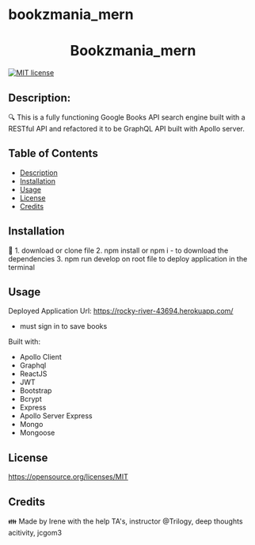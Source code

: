 # bookzmania_mern

<h1 align="center">Bookzmania_mern </h1>


[![MIT license](https://img.shields.io/badge/License-MIT-blue.svg)](https://opensource.org/licenses/MIT)


## Description:

🔍 This is a fully functioning Google Books API search engine built with a RESTful API and refactored it to be GraphQL API built with Apollo server.

## Table of Contents
- [Description](#description)
- [Installation](#installation)
- [Usage](#usage)
- [License](#license)
- [Credits](#credits)





## Installation
💾 1. download or clone file 
   2. npm install or npm i - to download the dependencies 
   3. npm run develop on root file to deploy application in the terminal 




## Usage

Deployed Application Url: 
    https://rocky-river-43694.herokuapp.com/

- must sign in to save books 


Built with:

- Apollo Client
- Graphql
- ReactJS
- JWT
- Bootstrap
- Bcrypt
- Express
- Apollo Server Express
- Mongo
- Mongoose


## License

https://opensource.org/licenses/MIT

## Credits 
👪 Made by Irene with the help TA's, instructor @Trilogy, deep thoughts acitivity,  jcgom3